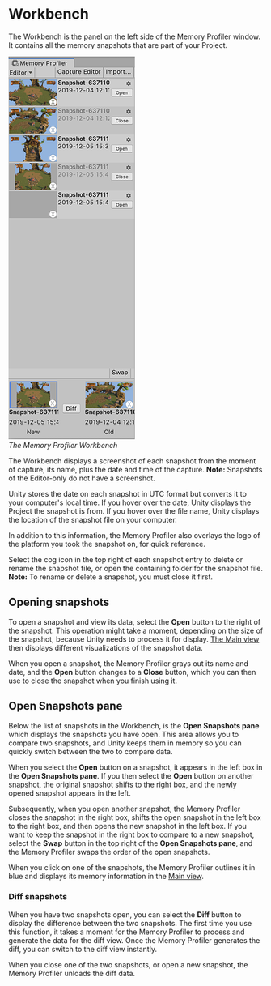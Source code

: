 # Workbench

The Workbench is the panel on the left side of the Memory Profiler window. It contains all the memory snapshots that are part of your Project.

![Memory Profiler Workbench](images/workbench-memory-profiler.png)<br/>*The Memory Profiler Workbench*

The Workbench displays a screenshot of each snapshot from the moment of capture, its name, plus the date and time of the capture. **Note:** Snapshots of the Editor-only do not have a screenshot.

Unity stores the date on each snapshot in UTC format but converts it to your computer's local time. If you hover over the date, Unity displays the Project the snapshot is from. If you hover over the file name, Unity displays the location of the snapshot file on your computer.

In addition to this information, the Memory Profiler also overlays the logo of the platform you took the snapshot on, for quick reference.

Select the cog icon in the top right of each snapshot entry to delete or rename the snapshot file, or open the containing folder for the snapshot file. **Note:** To rename or delete a snapshot, you must close it first.

## Opening snapshots

To open a snapshot and view its data, select the __Open__ button to the right of the snapshot. This operation might take a moment, depending on the size of the snapshot, because Unity needs to process it for display. [The Main view](main-view) then displays different visualizations of the snapshot data.

When you open a snapshot, the Memory Profiler grays out its name and date, and the __Open__ button changes to a __Close__ button, which you can then use to close the snapshot when you finish using it.

## Open Snapshots pane

Below the list of snapshots in the Workbench, is the **Open Snapshots pane** which displays the snapshots you have open. This area allows you to compare two snapshots, and Unity keeps them in memory so you can quickly switch between the two to compare data.

When you select the __Open__ button on a snapshot, it appears in the left box in the __Open Snapshots pane__. If you then select the __Open__ button on another snapshot, the original snapshot shifts to the right box, and the newly opened snapshot appears in the left.

Subsequently, when you open another snapshot, the Memory Profiler closes the snapshot in the right box, shifts the open snapshot in the left box to the right box, and then opens the new snapshot in the left box. If you want to keep the snapshot in the right box to compare to a new snapshot, select the __Swap__ button in the top right of the __Open Snapshots pane__, and the Memory Profiler swaps the order of the open snapshots.

When you click on one of the snapshots, the Memory Profiler outlines it in blue and displays its memory information in the [Main view](main-view).

### Diff snapshots

When you have two snapshots open, you can select the __Diff__ button to display the difference between the two snapshots. The first time you use this function, it takes a moment for the Memory Profiler to process and generate the data for the diff view. Once the Memory Profiler generates the diff, you can switch to the diff view instantly.

When you close one of the two snapshots, or open a new snapshot, the Memory Profiler unloads the diff data.
